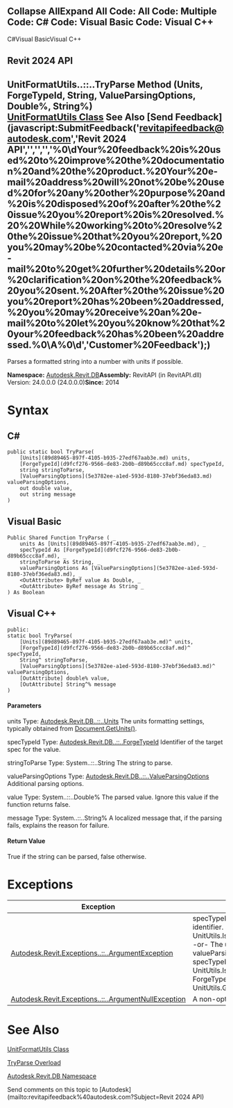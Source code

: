 ﻿

Collapse AllExpand All Code: All Code: Multiple Code: C# Code: Visual Basic Code: Visual C++   
---  
  
C#Visual BasicVisual C++

Revit 2024 API  
---  
UnitFormatUtils..::..TryParse Method (Units, ForgeTypeId, String, ValueParsingOptions, Double%, String%)  
[UnitFormatUtils Class](bd635989-6abd-3486-2c34-64571370065b.md) See Also [Send Feedback](javascript:SubmitFeedback\('revitapifeedback@autodesk.com','Revit 2024 API','','','','%0\\dYour%20feedback%20is%20used%20to%20improve%20the%20documentation%20and%20the%20product.%20Your%20e-mail%20address%20will%20not%20be%20used%20for%20any%20other%20purpose%20and%20is%20disposed%20of%20after%20the%20issue%20you%20report%20is%20resolved.%20%20While%20working%20to%20resolve%20the%20issue%20that%20you%20report,%20you%20may%20be%20contacted%20via%20e-mail%20to%20get%20further%20details%20or%20clarification%20on%20the%20feedback%20you%20sent.%20After%20the%20issue%20you%20report%20has%20been%20addressed,%20you%20may%20receive%20an%20e-mail%20to%20let%20you%20know%20that%20your%20feedback%20has%20been%20addressed.%0\\A%0\\d','Customer%20Feedback'\);)  
---  
  
Parses a formatted string into a number with units if possible. 

**Namespace:** [Autodesk.Revit.DB](87546ba7-461b-c646-cbb1-2cb8f5bff8b2.md)**Assembly:** RevitAPI (in RevitAPI.dll) Version: 24.0.0.0 (24.0.0.0)**Since:** 2014 

# Syntax

C#  
---  
      
    
    public static bool TryParse(
    	[Units](89d89465-897f-4105-b935-27edf67aab3e.md) units,
    	[ForgeTypeId](d9fcf276-9566-de83-2b0b-d89b65ccc8af.md) specTypeId,
    	string stringToParse,
    	[ValueParsingOptions](5e3782ee-a1ed-593d-8180-37ebf36eda83.md) valueParsingOptions,
    	out double value,
    	out string message
    )  
  
Visual Basic  
---  
      
    
    Public Shared Function TryParse ( _
    	units As [Units](89d89465-897f-4105-b935-27edf67aab3e.md), _
    	specTypeId As [ForgeTypeId](d9fcf276-9566-de83-2b0b-d89b65ccc8af.md), _
    	stringToParse As String, _
    	valueParsingOptions As [ValueParsingOptions](5e3782ee-a1ed-593d-8180-37ebf36eda83.md), _
    	<OutAttribute> ByRef value As Double, _
    	<OutAttribute> ByRef message As String _
    ) As Boolean  
  
Visual C++  
---  
      
    
    public:
    static bool TryParse(
    	[Units](89d89465-897f-4105-b935-27edf67aab3e.md)^ units, 
    	[ForgeTypeId](d9fcf276-9566-de83-2b0b-d89b65ccc8af.md)^ specTypeId, 
    	String^ stringToParse, 
    	[ValueParsingOptions](5e3782ee-a1ed-593d-8180-37ebf36eda83.md)^ valueParsingOptions, 
    	[OutAttribute] double% value, 
    	[OutAttribute] String^% message
    )  
  
#### Parameters

units
    Type: [Autodesk.Revit.DB..::..Units](89d89465-897f-4105-b935-27edf67aab3e.md) The units formatting settings, typically obtained from [Document.GetUnits()](9ed56178-e9ae-b4bc-1c0e-e6a867ae3557.md). 

specTypeId
    Type: [Autodesk.Revit.DB..::..ForgeTypeId](d9fcf276-9566-de83-2b0b-d89b65ccc8af.md) Identifier of the target spec for the value. 

stringToParse
    Type: System..::..String The string to parse. 

valueParsingOptions
    Type: [Autodesk.Revit.DB..::..ValueParsingOptions](5e3782ee-a1ed-593d-8180-37ebf36eda83.md) Additional parsing options. 

value
    Type: System..::..Double% The parsed value. Ignore this value if the function returns false. 

message
    Type: System..::..String% A localized message that, if the parsing fails, explains the reason for failure. 

#### Return Value

True if the string can be parsed, false otherwise. 

# Exceptions

| Exception | Condition |
| --- | --- |
| [Autodesk.Revit.Exceptions..::..ArgumentException](2e6e4206-97a8-dd4b-df5d-4269f4bb6088.md) | specTypeId is not a measurable spec identifier. See UnitUtils.IsMeasurableSpec(ForgeTypeId). -or- The unit in the FormatOptions in valueParsingOptions is not a valid unit for specTypeId. See UnitUtils.IsValidUnit(ForgeTypeId, ForgeTypeId) and UnitUtils.GetValidUnits(ForgeTypeId). |
| [Autodesk.Revit.Exceptions..::..ArgumentNullException](631e1424-60f4-929b-4e52-dda9dcd26316.md) | A non-optional argument was null |
  
# See Also

[UnitFormatUtils Class](bd635989-6abd-3486-2c34-64571370065b.md)

[TryParse Overload](3e6dcee8-6a58-efe5-67f8-3422af74545c.md)

[Autodesk.Revit.DB Namespace](87546ba7-461b-c646-cbb1-2cb8f5bff8b2.md)

Send comments on this topic to [Autodesk](mailto:revitapifeedback%40autodesk.com?Subject=Revit 2024 API)